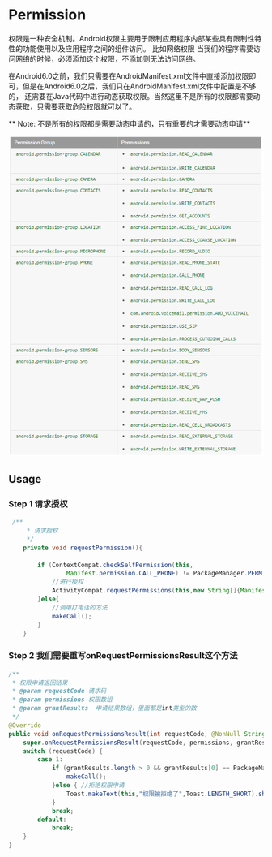 # Permission

权限是一种安全机制。Android权限主要用于限制应用程序内部某些具有限制性特性的功能使用以及应用程序之间的组件访问。
比如网络权限 <user-permission android:name="android.permission.INTERNET"/>当我们的程序需要访问网络的时候，必须添加这个权限，不添加则无法访问网络。

在Android6.0之前，我们只需要在AndroidManifest.xml文件中直接添加权限即可，但是在Android6.0之后，我们只在AndroidManifest.xml文件中配置是不够的，
还需要在Java代码中进行动态获取权限。当然这里不是所有的权限都需要动态获取，只需要获取危险权限就可以了。

** Note: 不是所有的权限都是需要动态申请的，只有重要的才需要动态申请**

![Permission](permission.png)

## Usage

### Step 1 请求授权
```java
 /**
     * 请求授权
     */
    private void requestPermission(){

        if (ContextCompat.checkSelfPermission(this,
                Manifest.permission.CALL_PHONE) != PackageManager.PERMISSION_GRANTED){ //表示未授权时
            //进行授权
            ActivityCompat.requestPermissions(this,new String[]{Manifest.permission.CALL_PHONE},1);
        }else{
            //调用打电话的方法
            makeCall();
        }
    }
```

### Step 2 我们需要重写onRequestPermissionsResult这个方法
```java
/**
 * 权限申请返回结果
 * @param requestCode 请求码
 * @param permissions 权限数组
 * @param grantResults  申请结果数组，里面都是int类型的数
 */
@Override
public void onRequestPermissionsResult(int requestCode, @NonNull String[] permissions, @NonNull int[] grantResults) {
    super.onRequestPermissionsResult(requestCode, permissions, grantResults);
    switch (requestCode) {
        case 1:
            if (grantResults.length > 0 && grantResults[0] == PackageManager.PERMISSION_GRANTED){ //同意权限申请
                makeCall();
            }else { //拒绝权限申请
                Toast.makeText(this,"权限被拒绝了",Toast.LENGTH_SHORT).show();
            }
            break;
        default:
            break;
    }
}

```